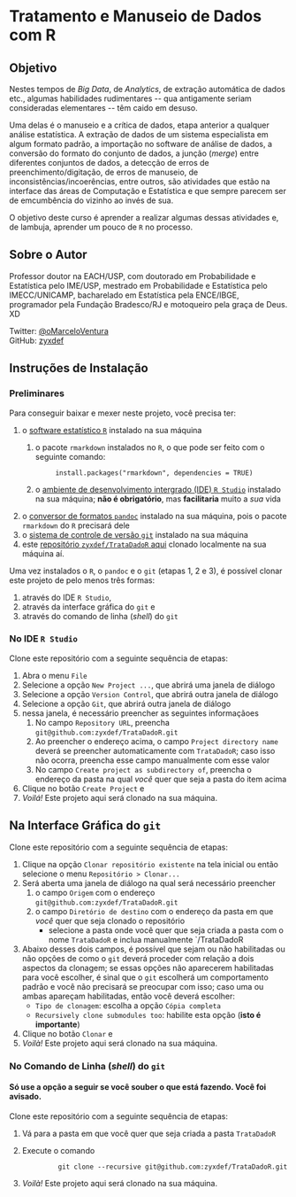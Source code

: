 # Tratamento e Manuseio de Dados com R

## Objetivo

Nestes tempos de *Big Data*, de *Analytics*, de extração automática de dados 
etc., algumas habilidades rudimentares -- qua antigamente seriam consideradas 
elementares --  têm caido em desuso.

Uma delas é o manuseio e a crítica de dados, etapa anterior a qualquer análise 
estatística.  A extração de dados de um sistema especialista em algum formato 
padrão, a importação no software de análise de dados, a conversão do formato do 
conjunto de dados, a junção (*merge*) entre diferentes conjuntos de dados, a 
detecção de erros de preenchimento/digitação, de erros de manuseio, de 
inconsistências/incoerências, entre outros, são atividades que estão na 
interface das áreas de Computação e Estatística e que sempre parecem ser de 
emcumbência do vizinho ao invés de sua.

O objetivo deste curso é aprender a realizar algumas dessas atividades e, de 
lambuja, aprender um pouco de `R` no processo.

## Sobre o Autor

Professor doutor na EACH/USP, 
com doutorado em Probabilidade e Estatística pelo IME/USP, 
mestrado em Probabilidade e Estatística pelo IMECC/UNICAMP, 
bacharelado em Estatística pela ENCE/IBGE, 
programador pela Fundação Bradesco/RJ e 
motoqueiro pela graça de Deus. 
XD

Twitter: [\@oMarceloVentura](https://twitter.com/oMarceloVentura/)  
GitHub: [zyxdef](https://github.com/zyxdef/)

## Instruções de Instalação

### Preliminares

Para conseguir baixar e mexer neste projeto, você precisa ter:

1. o [software estatístico `R`](<https://cran.r-project.org/>) instalado na sua 
máquina
    1. o pacote `rmarkdown` instalados no `R`, o que pode ser feito com o 
    seguinte comando:    

                install.packages("rmarkdown", dependencies = TRUE)

    2. o [ambiente de desenvolvimento intergrado (IDE) `R Studio`](https://www.rstudio.com/products/rstudio/download3/) instalado na sua 
    máquina; **não é obrigatório**, mas **facilitaria** muito a *sua* vida
2. o [conversor de formatos `pandoc`](http://pandoc.org/installing.html) 
instalado na sua máquina, pois o pacote `rmarkdown` do `R` precisará dele
3. o [sistema de controle de versão `git`](https://git-scm.com/downloads/) 
instalado na sua máquina
4. este [repositório `zyxdef/TrataDadoR` aqui](https://github.com/zyxdef/TrataDadoR)
clonado localmente na sua máquina aí.

Uma vez instalados o `R`, o `pandoc` e o `git` (etapas 1, 2 e 3), é possível 
clonar este projeto de pelo menos três formas: 

1. através do IDE `R Studio`, 
2. através da interface gráfica do `git` e 
3. através do comando de linha (*shell*) do `git` 

### No IDE `R Studio`

Clone este repositório com a seguinte sequência de etapas:

1. Abra o menu `File` 
2. Selecione a opção `New Project ...`, que abrirá uma janela de diálogo 
3. Selecione a opção `Version Control`, que abrirá outra janela de diálogo 
4. Selecione a opção `Git`, que abrirá outra janela de diálogo
5. nessa janela, é necessário preencher as seguintes informaçãoes
    1. No campo `Repository URL`, preencha 
    `git@github.com:zyxdef/TrataDadoR.git`
    2. Ao preencher o endereço acima, o campo `Project directory name` deverá 
    se preencher automaticamente com `TrataDadoR`; caso isso não ocorra, 
    preencha esse campo manualmente com esse valor
    3. No campo `Create project as subdirectory of`, preencha o endereço da 
    pasta na qual *você* quer que seja a pasta do item acima
6. Clique no botão `Create Project` e
7. *Voilá!* Este projeto aqui será clonado na sua máquina.

## Na Interface Gráfica do `git`

Clone este repositório com a seguinte sequência de etapas:

1. Clique na opção `Clonar repositório existente` na tela inicial ou então 
selecione o menu `Repositório > Clonar...`
2. Será aberta uma janela de diálogo na qual será necessário preencher 
    1. o campo `Origem` com o endereço `git@github.com:zyxdef/TrataDadoR.git`
    2. o campo `Diretório de destino` com o endereço da pasta em que *você* 
    quer que seja clonado o repositório
        - selecione a pasta onde você quer que seja criada a pasta com o nome 
        `TrataDadoR` e inclua manualmente `/TrataDadoR
3. Abaixo desses dois campos, é possível que sejam ou não habilitadas ou não 
opções de como o `git` deverá proceder com relação a dois aspectos da clonagem; 
se essas opções não aparecerem habilitadas para você escolher, é sinal que o 
`git` escolherá um comportamento padrão e você não precisará se preocupar com 
isso; caso uma ou ambas apareçam habilitadas, então você deverá escolher:
    - `Tipo de clonagem`: escolha a opção `Cópia completa`
    - `Recursively clone submodules too`: habilite esta opção 
    (**isto é importante**)
4. Clique no botão `Clonar` e
5. *Voilà!* Este projeto aqui será clonado na sua máquina.


### No Comando de Linha (*shell*) do `git`

#### **Só use a opção a seguir se você souber o que está fazendo. Você foi avisado.**

Clone este repositório com a seguinte sequência de etapas:

1. Vá para a pasta em que você quer que seja criada a pasta `TrataDadoR` 
2. Execute o comando

                git clone --recursive git@github.com:zyxdef/TrataDadoR.git

3. *Voilà!* Este projeto aqui será clonado na sua máquina.


        


